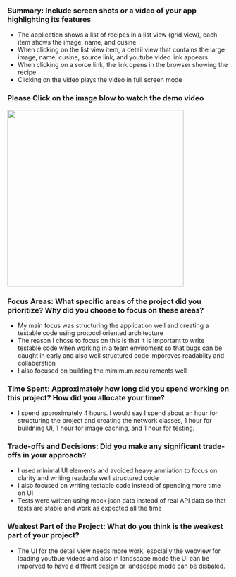 ### Summary: Include screen shots or a video of your app highlighting its features
 - The application shows a list of recipes in a list view (grid view), each item shows the image, name, and cusine
 - When clicking on the list view item, a detail view that contains the large image, name, cusine, source link, and youtube video link appears
 - When clicking on a sorce link, the link opens in the browser showing the recipe 
 - Clicking on the video plays the video in full screen mode

### Please Click on the image blow to watch the demo video
  <a href="https://drive.google.com/file/d/1gGaVHUchSMHWK6ZDfzRKsB1rtGweKWsH/view?usp=drive_link">
  <img src="https://github.com/user-attachments/assets/1acde691-971f-471c-af0d-e58749dc772d" width="400" />
 </a>



### Focus Areas: What specific areas of the project did you prioritize? Why did you choose to focus on these areas?
- My main focus was structuring the application well and creating a testable code using protocol oriented architecture 
- The reason I chose to focus on this is that it is important to write testable code when working in a team enviroment so that bugs can be caught in early and also well structured code imporoves readablity and collaberation
- I also focused on building the mimimum requirements well

### Time Spent: Approximately how long did you spend working on this project? How did you allocate your time?
 - I spend approximately 4 hours. I would say I spend about an hour for structuring the project and creating the network classes, 1 hour for buildning UI, 1 hour for image caching, and 1 hour for testing.

### Trade-offs and Decisions: Did you make any significant trade-offs in your approach?
 - I used minimal UI elements and avoided heavy anmiation to focus on clarity and writing readable well structured code
 - I also focused on writing testable code instead of spending more time on UI
 - Tests were written using mock json data instead of real API data so that tests are stable and work as expected all the time
      
### Weakest Part of the Project: What do you think is the weakest part of your project?
- The UI for the detail view needs more work, espcially the webview for loading youtbue videos and also in landscape mode the UI can be imporved to have a diffrent design or landscape mode can be disbaled.
